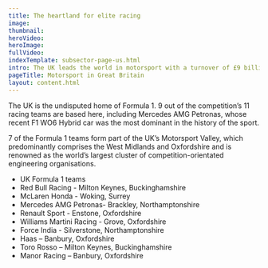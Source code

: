 ```yaml
---
title: The heartland for elite racing
image: 
thumbnail: 
heroVideo: 
heroImage: 
fullVideo: 
indexTemplate: subsector-page-us.html
intro: The UK leads the world in motorsport with a turnover of £9 billion and more than 4,500 businesses operating in the sector.
pageTitle: Motorsport in Great Britain
layout: content.html
---
```


The UK is the undisputed home of Formula 1. 9 out of the competition’s 11 racing teams are based here, including Mercedes AMG Petronas, whose recent F1 WO6 Hybrid car was the most dominant in the history of the sport.  

7 of the Formula 1 teams form part of the UK’s Motorsport Valley, which predominantly comprises the West Midlands and Oxfordshire and is renowned as the world’s largest cluster of competition-orientated engineering organisations. 

- UK Formula 1 teams
- Red Bull Racing - Milton Keynes, Buckinghamshire
- McLaren Honda - Woking, Surrey
- Mercedes AMG Petronas- Brackley, Northamptonshire
- Renault Sport - Enstone, Oxfordshire
- Williams Martini Racing - Grove, Oxfordshire
- Force India - Silverstone, Northamptonshire
- Haas – Banbury, Oxfordshire
- Toro Rosso – Milton Keynes, Buckinghamshire
- Manor Racing – Banbury, Oxfordshire

